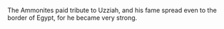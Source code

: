 The Ammonites paid tribute to Uzziah, and his fame spread even to the border of Egypt, for he became very strong.

